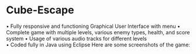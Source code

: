 # Cube-Escape
• Fully responsive and functioning Graphical User Interface with menu 
• Complete game with multiple levels, various enemy types, health, and score system 
• Usage of various audio tracks for different levels  
• Coded fully in Java using Eclipse
Here are some screenshots of the game:
